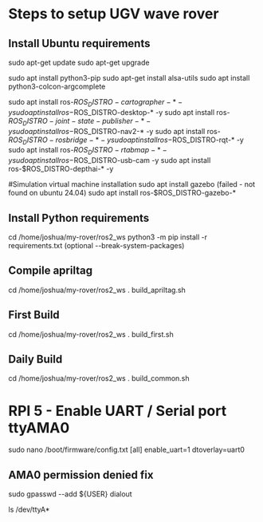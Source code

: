 # Steps to setup UGV wave rover

## Install Ubuntu requirements 

sudo apt-get update 
sudo apt-get upgrade 

sudo apt install python3-pip
sudo apt-get install alsa-utils
sudo apt install python3-colcon-argcomplete

sudo apt install ros-$ROS_DISTRO-cartographer-* -y
sudo apt install ros-$ROS_DISTRO-desktop-* -y
sudo apt install ros-$ROS_DISTRO-joint-state-publisher-* -y
sudo apt install ros-$ROS_DISTRO-nav2-* -y
sudo apt install ros-$ROS_DISTRO-rosbridge-* -y
sudo apt install ros-$ROS_DISTRO-rqt-* -y
sudo apt install ros-$ROS_DISTRO-rtabmap-* -y
sudo apt install ros-$ROS_DISTRO-usb-cam -y
sudo apt install ros-$ROS_DISTRO-depthai-* -y

#Simulation virtual machine installation
sudo apt install gazebo (failed - not found on ubuntu 24.04)
sudo apt install ros-$ROS_DISTRO-gazebo-*

## Install Python requirements 
cd /home/joshua/my-rover/ros2_ws
python3 -m pip install -r requirements.txt 
(optional --break-system-packages)

## Compile apriltag
cd /home/joshua/my-rover/ros2_ws
. build_apriltag.sh

## First Build
cd /home/joshua/my-rover/ros2_ws
. build_first.sh

## Daily Build

cd /home/joshua/my-rover/ros2_ws
. build_common.sh

# RPI 5 - Enable UART / Serial port ttyAMA0

sudo nano /boot/firmware/config.txt
[all]
enable_uart=1
dtoverlay=uart0

## AMA0 permission denied fix

sudo gpasswd --add ${USER} dialout

ls /dev/ttyA*